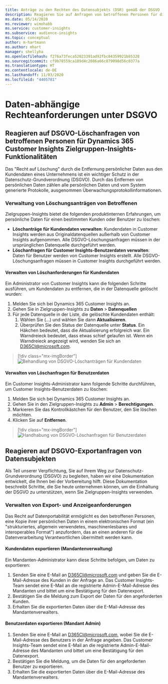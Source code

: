 ```yaml
---
title: Anträge zu den Rechten des Datensubjekts (DSR) gemäß der DSGVO | Microsoft Docs
description: Reagieren Sie auf Anfragen von betroffenen Personen für die Funktionalität Dynamics 365 Customer Insights Zielgruppen-Insights.
ms.date: 05/14/2020
ms.reviewer: wimohabb
ms.service: customer-insights
ms.subservice: audience-insights
ms.topic: conceptual
author: m-hartmann
ms.author: mhart
manager: shellyha
ms.openlocfilehash: f276a73feca52023391ad92fbc84359921b85328
ms.sourcegitcommit: cf9b78559ca189d4c2086a66c879098d56c0377a
ms.translationtype: HT
ms.contentlocale: de-DE
ms.lasthandoff: 11/03/2020
ms.locfileid: "4405781"
---
```

# <a name="data-subject-rights-dsr-requests-under-gdpr"></a>Daten-abhängige Rechteanforderungen unter DSGVO

## <a name="responding-to-gdpr-data-subject-delete-requests-for-dynamics-365-customer-insights-audience-insights-capability"></a>Reagieren auf DSGVO-Löschanfragen von betroffenen Personen für Dynamics 365 Customer Insights Zielgruppen-Insights-Funktionalitäten

Das "Recht auf Löschung" durch die Entfernung persönlicher Daten aus den Kundendaten eines Unternehmens ist ein wichtiger Schutz in der Datenschutz-Grundverordnung (DSGVO). Durch das Entfernen von persönlichen Daten zählen alle persönlichen Daten und vom System generierte Protokolle, ausgenommen Überwachungsprotokollinformationen.

### <a name="manage-data-subject-delete-requests"></a>Verwaltung von Löschungsanträgen von Betroffenen

Zielgruppen-Insights bietet die folgenden produktinternen Erfahrungen, um persönliche Daten für einen bestimmten Kunden oder Benutzer zu löschen:

- **Löschanträge für Kundendaten verwalten**: Kundendaten in Customer Insights werden aus Originaldatenquellen außerhalb von Customer Insights aufgenommen. Alle DSGVO-Löschungsanfragen müssen in der ursprünglichen Datenquelle durchgeführt werden.
- **Löschanfragen für Customer Insights-Benutzerdaten verwalten**: Daten für Benutzer werden von Customer Insights erstellt. Alle DSGVO-Löschungsanfragen müssen in Customer Insights durchgeführt werden.

#### <a name="manage-delete-requests-for-customer-data"></a>Verwalten von Löschanforderungen für Kundendaten

Ein Administrator von Customer Insights kann die folgenden Schritte ausführen, um Kundendaten zu entfernen, die in der Datenquelle gelöscht wurden:

1. Melden Sie sich bei Dynamics 365 Customer Insights an.
2. Gehen Sie in Zielgruppen-Insights zu **Daten** > **Datenquellen**
3. Für jede Datenquelle in der Liste, die gelöschte Kundendaten enthält:
   1. Wählen Sie (...) und wählen Sie dann **Aktualisieren**.
   2. Überprüfen Sie den Status der Datenquelle unter **Status**. Ein Häkchen bedeutet, dass die Aktualisierung erfolgreich war. Ein Warndreieck bedeutet, dass etwas schief gelaufen ist. Wenn ein Warndreieck angezeigt wird, wenden Sie sich an D365CI@microsoft.com.

> [!div class="mx-imgBorder"]
> ![Behandlung von DSGVO-Löschanträgen für Kundendaten](media/gdpr-data-sources.png "Behandlung von DSGVO-Löschungsanträgen für Kundendaten")

#### <a name="manage-delete-requests-for-user-data"></a>Verwalten von Löschanfragen für Benutzerdaten

Ein Customer Insights-Administrator kann folgende Schritte durchführen, um Customer Insights-Benutzerdaten zu löschen:

1. Melden Sie sich bei Dynamics 365 Customer Insights an.
2. Gehen Sie in den Zielgruppen-Insights zu **Admin** > **Berechtigungen**.
3. Markieren Sie das Kontrollkästchen für den Benutzer, den Sie löschen möchten.
4. Klicken Sie auf **Entfernen**.

> [!div class="mx-imgBorder"]
> ![Handhabung von DSGVO-Löschanfragen für Benutzerdaten](media/gdpr-permissions.png "Handhabung von DSGVO-Löschanfragen für Benutzerdaten")

## <a name="responding-to-gdpr-data-subject-export-requests"></a>Reagieren auf DSGVO-Exportanfragen von Datensubjekten

Als Teil unserer Verpflichtung, Sie auf Ihrem Weg zur Datenschutz-Grundverordnung (DSGVO) zu begleiten, haben wir eine Dokumentation entwickelt, die Ihnen bei der Vorbereitung hilft. Diese Dokumentation beschreibt Schritte, die Sie heute unternehmen können, um die Einhaltung der DSGVO zu unterstützen, wenn Sie Zielgruppen-Insights verwenden.

### <a name="manage-export-and-view-requests"></a>Verwalten von Export- und Anzeigeanforderungen

Das Recht auf Datenportabilität ermöglicht es den betroffenen Personen, eine Kopie ihrer persönlichen Daten in einem elektronischen Format (ein "strukturiertes, allgemein verwendetes, maschinenlesbares und interoperables Format") anzufordern, das an einen anderen für die Datenverarbeitung Verantwortlichen übermittelt werden kann.

#### <a name="export-customer-data-tenant-admin"></a>Kundendaten exportieren (Mandantenverwaltung)

Ein Mandanten-Administrator kann diese Schritte befolgen, um Daten zu exportieren:

1. Senden Sie eine E-Mail an D365CI@microsoft.com und geben Sie die E-Mail-Adresse des Kunden in der Anfrage an. Das Customer Insights-Team sendet eine E-Mail an die registrierte Admin-E-Mail-Adresse des Mandanten und bittet um eine Bestätigung für den Datenexport.
2. Bestätigen Sie die Meldung zum Export der Daten für den angeforderten Kunden.
3. Erhalten Sie die exportierten Daten über die E-Mail-Adresse des Mandantenverwalters.

#### <a name="export-user-data-tenant-admin"></a>Benutzerdaten exportieren (Mandant Admin)

1. Senden Sie eine E-Mail an D365CI@microsoft.com, wobei Sie die E-Mail-Adresse des Benutzers in der Anfrage angeben. Das Customer Insights-Team sendet eine E-Mail an die registrierte Admin-E-Mail-Adresse des Mandanten und bittet um eine Bestätigung für den Datenexport.
2. Bestätigen Sie die Meldung, um die Daten für den angeforderten Benutzer zu exportieren.
3. Erhalten Sie die exportierten Daten über die E-Mail-Adresse des Mandantenverwalters.
